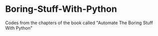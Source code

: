 # Boring-Stuff-With-Python
Codes from the chapters of the book called "Automate The Boring Stuff With Python"
